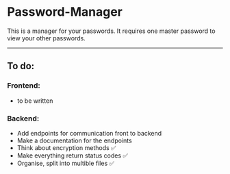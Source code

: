 # Password-Manager

This is a manager for your passwords. It requires one master password to view your other passwords.

---

## To do:

### Frontend:

- to be written

### Backend:

- Add endpoints for communication front to backend
- Make a documentation for the endpoints
- Think about encryption methods ✅
- Make everything return status codes ✅
- Organise, split into multible files ✅
